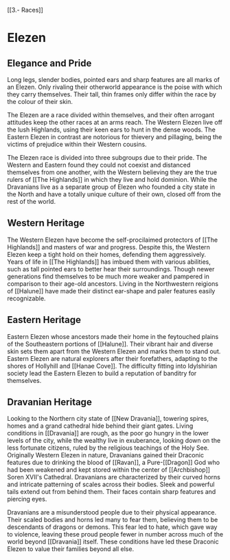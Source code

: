 [[3.- Races]]
# Elezen
## Elegance and Pride
Long legs, slender bodies, pointed ears and sharp features are all marks of an Elezen. Only rivaling their otherworld appearance is the poise with which they carry themselves. Their tall, thin frames only differ within the race by the colour of their skin.

The Elezen are a race divided within themselves, and their often arrogant attitudes keep the other races at an arms reach. 
The Western Elezen live off the lush Highlands, using their keen ears to hunt in the dense woods. The Eastern Elezen in contrast are notorious for thievery and pillaging, being the victims of prejudice within their Western cousins.

The Elezen race is divided into three subgroups due to their pride. The Western and Eastern found they could not coexist and distanced themselves from one another, with the Western believing they are the true rulers of [[The Highlands]] in which they live and hold dominion. While the Dravanians live as a separate group of Elezen who founded a city state in the North and have a totally unique culture of their own, closed off from the rest of the world.

## Western Heritage
The Western Elezen have become the self-procilaimed protectors of [[The Highlands]] and masters of war and progress. Despite this, the Western Elezen keep a tight hold on their homes, defending them aggressively. Years of life in [[The Highlands]] has imbued them with various abilities, such as tall pointed ears to better hear their surroundings. Though newer generations find themselves to be much more weaker and pampered in comparison to their age-old ancestors. Living in the Northwestern reigions of [[Halune]] have made their distinct ear-shape and paler features easily recognizable.

## Eastern Heritage
Eastern Elezen whose ancestors made their home in the feytouched plains of the Southeastern portions of [[Halune]]. Their vibrant hair and diverse skin sets them apart from the Western Elezen and marks them to stand out. Eastern Elezen are natural explorers after their forefathers, adapting to the shores of Hollyhill and [[Hanae Cove]]. The difficulty fitting into Idylshirian society lead the Eastern Elezen to build a reputation of banditry for themselves.


## Dravanian Heritage
Looking to the Northern city state of [[New Dravania]], towering spires, homes and a grand cathedral hide behind their giant gates. Living conditions in [[Dravania]] are rough, as the poor go hungry in the lower levels of the city, while the wealthy live in exuberance, looking down on the less fortunate citizens, ruled by the religious teachings of the Holy See.
Originally Western Elezen in nature, Dravanians gained their Draconic features due to drinking the blood of [[Ravan]], a Pure-[[Dragon]] God who had been weakened and kept stored within the center of [[Archbishop]] Soren XVII's Cathedral. Dravanians are characterized by their curved horns and intricate patterning of scales across their bodies. Sleek and powerful tails extend out from behind them. Their faces contain sharp features and piercing eyes.

Dravanians are a misunderstood people due to their physical appearance. Their scaled bodies and horns led many to fear them, believing them to be descendants of dragons or demons. This fear led to hate, which gave way to violence, leaving these proud people fewer in number across much of the world beyond [[Dravania]] itself. These conditions have led these Draconic Elezen to value their families beyond all else.